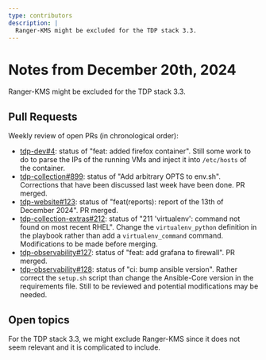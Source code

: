 ```yaml
---
type: contributors
description: |
  Ranger-KMS might be excluded for the TDP stack 3.3.
---
```


# Notes from December 20th, 2024

Ranger-KMS might be excluded for the TDP stack 3.3.

## Pull Requests

Weekly review of open PRs (in chronological order):

- [tdp-dev#4](https://github.com/TOSIT-IO/tdp-dev/pull/4): status of "feat: added firefox container". Still some work to do to parse the IPs of the running VMs and inject it into `/etc/hosts` of the container.
- [tdp-collection#899](https://github.com/TOSIT-IO/tdp-collection/pull/899): status of "Add arbitrary OPTS to env.sh". Corrections that have been discussed last week have been done. PR merged.
- [tdp-website#123](https://github.com/TOSIT-IO/tdp-website/pull/123): status of "feat(reports): report of the 13th of December 2024". PR merged.
- [tdp-collection-extras#212](https://github.com/TOSIT-IO/tdp-collection-extras/pull/212): status of "211 'virtualenv': command not found on most recent RHEL". Change the `virtualenv_python` definition in the playbook rather than add a `virtualenv_command` command. Modifications to be made before merging.
- [tdp-observability#127](https://github.com/TOSIT-IO/tdp-observability/pull/127): status of "feat: add grafana to firewall". PR merged.
- [tdp-observability#128](https://github.com/TOSIT-IO/tdp-observability/pull/128): status of "ci: bump ansible version". Rather correct the `setup.sh` script than change the Ansible-Core version in the requirements file. Still to be reviewed and potential modifications may be needed.

## Open topics

For the TDP stack 3.3, we might exclude Ranger-KMS since it does not seem relevant and it is complicated to include.

